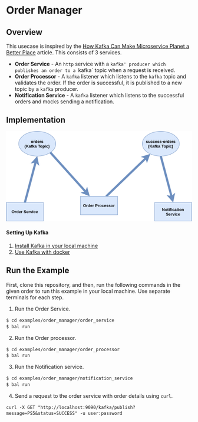 # Order Manager

## Overview
This usecase is inspired by the [How Kafka Can Make Microservice Planet a Better Place](https://dzone.com/articles/how-kafka-can-make-microservice-planet-better) article.
This consists of 3 services.

- **Order Service** - An `http` service with a `kafka' producer which publishes an order to a `kafka` topic when a request is received.
- **Order Processor** - A `kafka` listener which listens to the `kafka` topic and validates the order. If the order is successful, it is published to a new topic by a `kafka` producer.
- **Notification Service** - A `kafka` listener which listens to the successful orders and mocks sending a notification.

## Implementation

![Order Manager](topology.png)

#### Setting Up Kafka
1. [Install Kafka in your local machine](https://kafka.apache.org/downloads)
2. [Use Kafka with docker](https://hub.docker.com/r/confluentinc/cp-kafka/)

## Run the Example

First, clone this repository, and then, run the following commands in the given order to run this example in your local machine. Use separate terminals for each step.

1. Run the Order Service.
```sh
$ cd examples/order_manager/order_service
$ bal run
```
2. Run the Order processor.
```sh
$ cd examples/order_manager/order_processor
$ bal run
```
3. Run the Notification service.
```sh
$ cd examples/order_manager/notification_service
$ bal run
```
4. Send a request to the order service with order details using `curl`.
```
curl -X GET "http://localhost:9090/kafka/publish?message=PS5&status=SUCCESS" -u user:password
```
